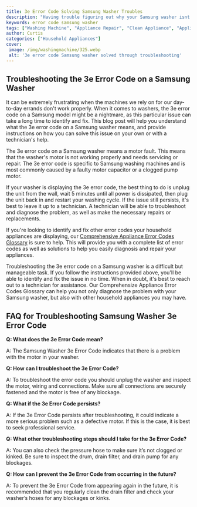 ```yaml
---
title: 3e Error Code Solving Samsung Washer Troubles
description: "Having trouble figuring out why your Samsung washer isnt working This blog post takes a look at the 3E error code and helps you get it back to working order with troubleshooting steps"
keywords: error code samsung washer
tags: ["Washing Machine", "Appliance Repair", "Clean Appliance", "Appliance Brand"]
author: Curtis
categories: ["Household Appliances"]
cover: 
 image: /img/washingmachine/325.webp
 alt: '3e error code Samsung washer solved through troubleshooting'
---
```

## Troubleshooting the 3e Error Code on a Samsung Washer

It can be extremely frustrating when the machines we rely on for our day-to-day errands don't work properly. When it comes to washers, the 3e error code on a Samsung model might be a nightmare, as this particular issue can take a long time to identify and fix. This blog post will help you understand what the 3e error code on a Samsung washer means, and provide instructions on how you can solve this issue on your own or with a technician's help.

The 3e error code on a Samsung washer means a motor fault. This means that the washer's motor is not working properly and needs servicing or repair. The 3e error code is specific to Samsung washing machines and is most commonly caused by a faulty motor capacitor or a clogged pump motor. 

If your washer is displaying the 3e error code, the best thing to do is unplug the unit from the wall, wait 5 minutes until all power is dissipated, then plug the unit back in and restart your washing cycle. If the issue still persists, it's best to leave it up to a technician. A technician will be able to troubleshoot and diagnose the problem, as well as make the necessary repairs or replacements.

If you're looking to identify and fix other error codes your household appliances are displaying, our [Comprehensive Appliance Error Codes Glossary](./error-codes/) is sure to help. This will provide you with a complete list of error codes as well as solutions to help you easily diagnosis and repair your appliances.

Troubleshooting the 3e error code on a Samsung washer is a difficult but manageable task. If you follow the instructions provided above, you'll be able to identify and fix the issue in no time. When in doubt, it's best to reach out to a technician for assistance. Our Comprehensize Appliance Error Codes Glossary can help you not only diagnose the problem with your Samsung washer, but also with other household appliances you may have.
## FAQ for Troubleshooting Samsung Washer 3e Error Code 

**Q: What does the 3e Error Code mean?**

A: The Samsung Washer 3e Error Code indicates that there is a problem with the motor in your washer. 

**Q: How can I troubleshoot the 3e Error Code?**

A: To troubleshoot the error code you should unplug the washer and inspect the motor, wiring and connections. Make sure all connections are securely fastened and the motor is free of any blockage. 

**Q: What if the 3e Error Code persists?**

A: If the 3e Error Code persists after troubleshooting, it could indicate a more serious problem such as a defective motor. If this is the case, it is best to seek professional service. 

**Q: What other troubleshooting steps should I take for the 3e Error Code?**

A: You can also check the pressure hose to make sure it’s not clogged or kinked. Be sure to inspect the drum, drain filter, and drain pump for any blockages. 

**Q: How can I prevent the 3e Error Code from occurring in the future?**

A: To prevent the 3e Error Code from appearing again in the future, it is recommended that you regularly clean the drain filter and check your washer’s hoses for any blockages or kinks.
